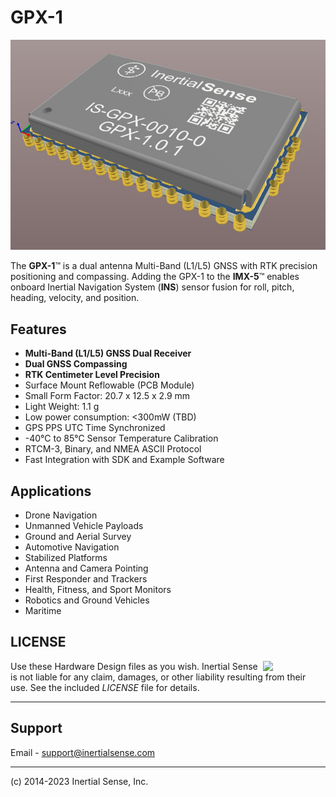 # GPX-1

![GPX-1](Images/GPX_1.0_800w.jpg)

The **GPX-1**™ is a dual antenna Multi-Band (L1/L5) GNSS with RTK precision positioning and compassing.  Adding the GPX-1 to the **IMX-5**™ enables onboard Inertial Navigation System (**INS**) sensor fusion for roll, pitch, heading, velocity, and position.

## Features

- **Multi-Band (L1/L5) GNSS Dual Receiver**
- **Dual GNSS Compassing**
- **RTK Centimeter Level Precision**
- Surface Mount Reflowable (PCB Module)
- Small Form Factor:  20.7 x 12.5 x 2.9 mm
- Light Weight:  1.1 g
- Low power consumption:  <300mW (TBD)
- GPS PPS UTC Time Synchronized
- -40°C to 85°C Sensor Temperature Calibration
- RTCM-3, Binary, and NMEA ASCII Protocol
- Fast Integration with SDK and Example Software

## Applications

- Drone Navigation
- Unmanned Vehicle Payloads
- Ground and Aerial Survey
- Automotive Navigation
- Stabilized Platforms
- Antenna and Camera Pointing
- First Responder and Trackers
- Health, Fitness, and Sport Monitors
- Robotics and Ground Vehicles
- Maritime

## LICENSE

<img src="https://www.oshwa.org/wp-content/uploads/2014/03/oshw-logo.svg" width="100" align="right" />

Use these Hardware Design files as you wish.  Inertial Sense is not liable for any claim, damages, or other liability resulting from their use.  See the included *LICENSE* file for details.

------

## Support

Email - support@inertialsense.com

------

(c) 2014-2023 Inertial Sense, Inc.
